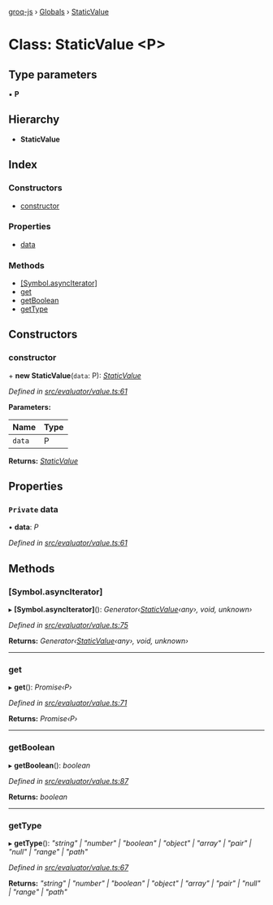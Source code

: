 [groq-js](../README.md) › [Globals](../globals.md) › [StaticValue](staticvalue.md)

# Class: StaticValue <**P**>

## Type parameters

▪ **P**

## Hierarchy

* **StaticValue**

## Index

### Constructors

* [constructor](staticvalue.md#constructor)

### Properties

* [data](staticvalue.md#private-data)

### Methods

* [[Symbol.asyncIterator]](staticvalue.md#[symbol.asynciterator])
* [get](staticvalue.md#get)
* [getBoolean](staticvalue.md#getboolean)
* [getType](staticvalue.md#gettype)

## Constructors

###  constructor

\+ **new StaticValue**(`data`: P): *[StaticValue](staticvalue.md)*

*Defined in [src/evaluator/value.ts:61](https://github.com/sanity-io/groq-js/blob/fc2de3c/src/evaluator/value.ts#L61)*

**Parameters:**

Name | Type |
------ | ------ |
`data` | P |

**Returns:** *[StaticValue](staticvalue.md)*

## Properties

### `Private` data

• **data**: *P*

*Defined in [src/evaluator/value.ts:61](https://github.com/sanity-io/groq-js/blob/fc2de3c/src/evaluator/value.ts#L61)*

## Methods

###  [Symbol.asyncIterator]

▸ **[Symbol.asyncIterator]**(): *Generator‹[StaticValue](staticvalue.md)‹any›, void, unknown›*

*Defined in [src/evaluator/value.ts:75](https://github.com/sanity-io/groq-js/blob/fc2de3c/src/evaluator/value.ts#L75)*

**Returns:** *Generator‹[StaticValue](staticvalue.md)‹any›, void, unknown›*

___

###  get

▸ **get**(): *Promise‹P›*

*Defined in [src/evaluator/value.ts:71](https://github.com/sanity-io/groq-js/blob/fc2de3c/src/evaluator/value.ts#L71)*

**Returns:** *Promise‹P›*

___

###  getBoolean

▸ **getBoolean**(): *boolean*

*Defined in [src/evaluator/value.ts:87](https://github.com/sanity-io/groq-js/blob/fc2de3c/src/evaluator/value.ts#L87)*

**Returns:** *boolean*

___

###  getType

▸ **getType**(): *"string" | "number" | "boolean" | "object" | "array" | "pair" | "null" | "range" | "path"*

*Defined in [src/evaluator/value.ts:67](https://github.com/sanity-io/groq-js/blob/fc2de3c/src/evaluator/value.ts#L67)*

**Returns:** *"string" | "number" | "boolean" | "object" | "array" | "pair" | "null" | "range" | "path"*
